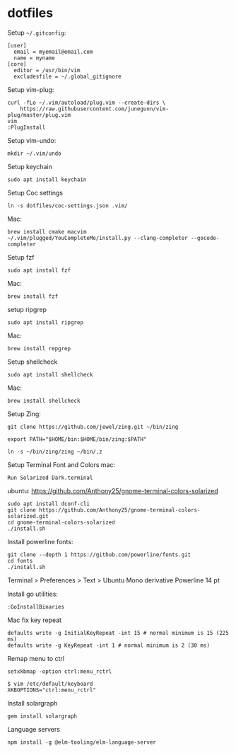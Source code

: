 # dotfiles

Setup `~/.gitconfig`:
```
[user]
  email = myemail@email.com
  name = myname
[core]
  editor = /usr/bin/vim
  excludesfile = ~/.global_gitignore
```

Setup vim-plug:

```
curl -fLo ~/.vim/autoload/plug.vim --create-dirs \
    https://raw.githubusercontent.com/junegunn/vim-plug/master/plug.vim
vim
:PlugInstall
```
Setup vim-undo:
```
mkdir ~/.vim/undo
```

Setup keychain
```
sudo apt install keychain
```

Setup Coc settings
```
ln -s dotfiles/coc-settings.json .vim/
```

Mac:
```
brew install cmake macvim
~/.vim/plugged/YouCompleteMe/install.py --clang-completer --gocode-completer
```

Setup fzf
```
sudo apt install fzf
```

Mac:
```
brew install fzf
```

setup ripgrep
```
sudo apt install ripgrep
```

Mac:
```
brew install repgrep
```


Setup shellcheck
```
sudo apt install shellcheck
```

Mac:
```
brew install shellcheck
```

Setup Zing:
```
git clone https://github.com/jewel/zing.git ~/bin/zing

export PATH="$HOME/bin:$HOME/bin/zing:$PATH"

ln -s ~/bin/zing/zing ~/bin/,z
```

Setup Terminal Font and Colors
mac:
```
Run Solarized Dark.terminal
```
ubuntu:
https://github.com/Anthony25/gnome-terminal-colors-solarized
```
sudo apt install dconf-cli
git clone https://github.com/Anthony25/gnome-terminal-colors-solarized.git
cd gnome-terminal-colors-solarized
./install.sh
```


Install powerline fonts:
```
git clone --depth 1 https://github.com/powerline/fonts.git
cd fonts
./install.sh
```
Terminal > Preferences > Text > Ubuntu Mono derivative Powerline 14 pt

Install go utilities:
```
:GoInstallBinaries
```

Mac fix key repeat

```
defaults write -g InitialKeyRepeat -int 15 # normal minimum is 15 (225 ms)
defaults write -g KeyRepeat -int 1 # normal minimum is 2 (30 ms)
```

Remap menu to ctrl
```
setxkbmap -option ctrl:menu_rctrl
```

```
$ vim /etc/default/keyboard
XKBOPTIONS="ctrl:menu_rctrl"
```

Install solargraph
```
gem install solargraph
```

Language servers
```
npm install -g @elm-tooling/elm-language-server
```
